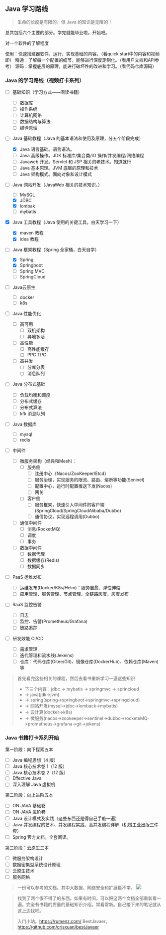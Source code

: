 ## Java 学习路线

> 生命的长度是有限的，但 Java 的知识是无限的！

总共包括六个主要的部分。学完就能毕业啦。开始吧。

对一个软件的了解程度

使用：快速搭建器软件，运行，实现基础的内容。（看quick start中的内容和视频即）
精通：了解每一个配置的细节，能够进行深度定制化。（看用户文档和API参考）
源码：掌握底层的原理，能进行破坏性的改进和学习。（看代码仓库源码）

### Java 的学习路线（视频打卡系列）

- [ ] 基础知识（学习方式——阅读书籍）

  - [ ] 数据库
  - [ ] 操作系统
  - [ ] 计算机网络
  - [ ] 数据结构与算法
  - [ ] 编译原理
- [ ] Java 基础教程（Java 的基本语法和使用及原理，分五个阶段完成）

  - [X] Java 语言基础。语言语法。
  - [ ] Java 高级操作。JDK 标准库/集合类/IO 操作/并发编程/网络编程
  - [ ] Javaweb 开发。Servlet 和 JSP 相关的老技术。知道就行
  - [ ] Java 基本原理。JVM 底层的原理和技术
  - [ ] Java 架构模式。面向对象和设计模式
- [ ] Java 网站开发（JavaWeb 相关的技术知识。）

  - [ ] MySQL
  - [X] JDBC
  - [X] lombak
  - [ ] mybatis
- [X] Java 工具教程（Java 使用的关键工具，白天学习一下）

  - [X] maven 教程
  - [X] idea 教程
- [ ] Java 框架教程（Spring 全家桶，白天自学）

  - [X] Spring
  - [X] Springboot
  - [ ] Spring MVC
  - [ ] SpringCloud
- [ ] Java云原生

  - [ ] docker
  - [ ] k8s
- [ ] Java 性能优化

  - [ ] 高可用
    - [ ] 双机架构
    - [ ] 异地多活
  - [ ] 高性能
    - [ ] 高性能缓存
    - [ ] PPC TPC
  - [ ] 高并发
    - [ ] 分库分表
    - [ ] 消息队列
- [ ] Java 分布式基础

  - [ ] 负载均衡和调度
  - [ ] 分布式缓存
  - [ ] 分布式算法
  - [ ] kfk 消息队列
- [ ] Java 数据库

  - [ ] mysql
  - [ ] redis
- [ ] 中间件

  - [ ] 微服务架构（经典和Mesh）：
    - [ ] 服务侧
      - [ ] 注册中心（Nacos/ZooKeeper/Etcd）
      - [ ] 服务治理，实现服务的限流、路由、熔断等功能(Seninel)
      - [ ] 配置中心，运行时配置推送下发(Nacos)
      - [ ] 网关
    - [ ] 客户侧
      - [ ] 服务框架，快速引入中间件的客户端(SpringCloud/SpringCloudAlibaba/Dubbo)
      - [ ] 通信协议，实现远程调用(Dubbo)
  - [ ] 通信中间件
    - [ ] 消息(RocketMQ)
    - [ ] 调度
    - [ ] 事务
  - [ ] 数据中间件
    - [ ] 数据代理
    - [ ] 数据缓存(Redis)
    - [ ] 数据同步
- [ ] PaaS 运维发布

  - [ ] 运维发布(Docker/K8s/Helm)：服务自愈、弹性伸缩
  - [ ] 应用管理、服务管理、节点管理、全链路灰度、灰度发布
- [ ] RaaS 监控告警

  - [ ] 日志
  - [ ] 监控、告警(Prometheus/Grafana)
  - [ ] 链路追踪
- [ ] 研发效能 CI/CD

  - [ ] 需求管理
  - [ ] 迭代管理和流水线(Jekeins)
  - [ ] 仓库：代码仓库(Gitee/Git)、镜像仓库(DockerHub)、依赖仓库(Maven)等

> 首先看完这些相关的课程，然后去看书重新学习一遍这些知识
>
> * 下三个内容：jdbc -> mybatis -> springmvc  -> sprincloud
> * -> java(jdk->jvm)
> * -> spring(spring->springboot->springmvc->springcloud)
> * -> 网站开发(mysql->jdbc->lomback->mybatis)
> * -> 云计算(docker->k8s)
> * -> 微服务(nacos->zookeeper->sentinel->dubbo->rocketeMQ->prometheus->grafana->git->jekens)

### Java 书籍打卡系列开始

第一阶段：向下探索五本

- [ ] Java 编程思想（4 版）
- [ ] Java 核心技术卷 1（12 版）
- [ ] Java 核心技术卷 2（12 版）
- [ ] Effective Java
- [ ] 深入理解 Java 虚拟机

第二阶段：向上进阶五本

- [ ] ON JAVA 基础卷
- [ ] ON JAVA 进阶卷
- [ ] Java 设计模式及实践（这些东西还是得自己手敲一遍）
- [ ] Java 并发编程的艺术、并发编程实践、高并发编程详解（机械工业出版三件套）
- [ ] Spring 官方文档。全套阅读。

第三阶段：云原生三本

- [ ] 微服务架构设计
- [ ] 数据密集型系统设计原理
- [ ] 云原生技术
- [ ] 服务网格

> 一份可以参考的文档。其中大数据、网络安全和扩展篇不学。
> ![](image/2022-10-27-20-26-36.png)

> 找到了两个很不得了的东西。如果有时间，可以把这两个文档全部重新看一遍。完全有书籍的质量的基础知识介绍。常看常新。自己接下来的笔记就从这上边找吧。
>
> 入门小站。https://rumenz.com/
> BestJavaer。https://github.com/crisxuan/bestJavaer
